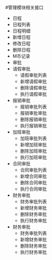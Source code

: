 #管理模块相关接口
* 日程
 * 日程列表
 * 日程明细
 * 新增日程
 * 修改日程
 * 删除日程
* M币记录
* 审批
 * 请假审批
     * 请假审批列表
     * 新增请假审批
     * 删除请假审批
     * 执行请假审批
 * 报销审批
     * 报销审批列表
     * 报销审批审批
     * 删除报销审批
     * 执行报销审批
 * 加班审批
     * 加班审批列表
     * 新增加班审批
     * 删除加班审批
     * 执行加班审批
 * 合同审批
     * 合同审批列表
     * 新增合同审批
     * 删除合同审批
     * 执行合同审批
 * 财务审批
     * 财务审批列表
     * 新增财务审批
     * 删除财务审批
     * 执行财务审批
 * 财务审批
     * 财务审批列表
     * 新增财务审批
     * 删除财务审批
     * 执行财务审批